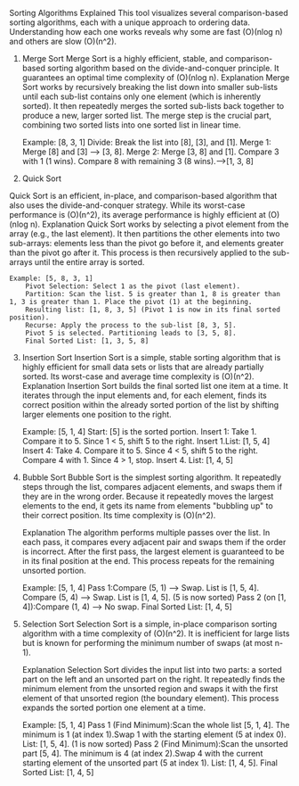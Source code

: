  Sorting Algorithms Explained
 This tool visualizes several comparison-based sorting algorithms, each with a unique approach to ordering data. Understanding how each one works reveals why some are fast (O)(nlog n) and others are slow (O)(n^2).
 
 1. Merge Sort
 Merge Sort is a highly efficient, stable, and comparison-based sorting algorithm based on the divide-and-conquer principle. It guarantees an optimal time complexity of (O)(nlog n).
    Explanation
    Merge Sort works by recursively breaking the list down into smaller sub-lists until each sub-list contains only one element (which is inherently sorted). It then repeatedly merges the sorted sub-lists back together to produce a new, larger sorted list. The merge step is the crucial part, combining two sorted lists into one sorted list in linear time.
    
    Example: [8, 3, 1]
        Divide: Break the list into [8], [3], and [1].
        Merge 1: Merge [8] and [3] --> [3, 8].
        Merge 2: Merge [3, 8] and [1]. Compare 3 with 1 (1 wins). Compare 8 with remaining 3 (8 wins).-->[1, 3, 8]

2. Quick Sort

Quick Sort is an efficient, in-place, and comparison-based algorithm that also uses the divide-and-conquer strategy. While its worst-case performance is (O)(n^2), its average performance is highly efficient at (O)(nlog n).
    Explanation
    Quick Sort works by selecting a pivot element from the array (e.g., the last element). It then partitions the other elements into two sub-arrays: elements less than the pivot go before it, and elements greater than the pivot go after it. This process is then recursively applied to the sub-arrays until the entire array is sorted.
    
    Example: [5, 8, 3, 1]
        Pivot Selection: Select 1 as the pivot (last element).
        Partition: Scan the list. 5 is greater than 1, 8 is greater than 1, 3 is greater than 1. Place the pivot (1) at the beginning.
        Resulting list: [1, 8, 3, 5] (Pivot 1 is now in its final sorted position).
        Recurse: Apply the process to the sub-list [8, 3, 5].
        Pivot 5 is selected. Partitioning leads to [3, 5, 8].
        Final Sorted List: [1, 3, 5, 8]
    
3. Insertion Sort
Insertion Sort is a simple, stable sorting algorithm that is highly efficient for small data sets or lists that are already partially sorted. Its worst-case and average time complexity is (O)(n^2).
    Explanation
    Insertion Sort builds the final sorted list one item at a time. It iterates through the input elements and, for each element, finds its correct position within the already sorted portion of the list by shifting larger elements one position to the right.
    
    Example: [5, 1, 4]
        Start: [5] is the sorted portion.
        Insert 1: Take 1. Compare it to 5. Since 1 < 5, shift 5 to the right. 
        Insert 1.List: [1, 5, 4]
        Insert 4: Take 4. Compare it to 5. Since 4 < 5, shift 5 to the right.
        Compare 4 with 1. Since 4 > 1, stop. 
        Insert 4.
        List: [1, 4, 5]
     
4. Bubble Sort
Bubble Sort is the simplest sorting algorithm. It repeatedly steps through the list, compares adjacent elements, and swaps them if they are in the wrong order. Because it repeatedly moves the largest elements to the end, it gets its name from elements "bubbling up" to their correct position. Its time complexity is (O)(n^2).

    Explanation
    The algorithm performs multiple passes over the list. In each pass, it compares every adjacent pair and swaps them if the order is incorrect. After the first pass, the largest element is guaranteed to be in its final position at the end. This process repeats for the remaining unsorted portion.
    
    Example: [5, 1, 4]
        Pass 1:Compare (5, 1) --> Swap. List is [1, 5, 4].
        Compare (5, 4) --> Swap. List is [1, 4, 5]. (5 is now sorted)
        Pass 2 (on [1, 4]):Compare (1, 4) --> No swap.
        Final Sorted List: [1, 4, 5]
    
5. Selection Sort
Selection Sort is a simple, in-place comparison sorting algorithm with a time complexity of (O)(n^2). It is inefficient for large lists but is known for performing the minimum number of swaps (at most n-1).

    Explanation
    Selection Sort divides the input list into two parts: a sorted part on the left and an unsorted part on the right. It repeatedly finds the minimum element from the unsorted region and swaps it with the first element of that unsorted region (the boundary element). This process expands the sorted portion one element at a time.
    
    Example: [5, 1, 4]
        Pass 1 (Find Minimum):Scan the whole list [5, 1, 4].
        The minimum is 1 (at index 1).Swap 1 with the starting element (5 at index 0).
        List: [1, 5, 4]. (1 is now sorted)
        Pass 2 (Find Minimum):Scan the unsorted part [5, 4]. The minimum is 4 (at index 2).Swap 4 with the current starting element of the unsorted part (5 at index 1).
        List: [1, 4, 5].
        Final Sorted List: [1, 4, 5]